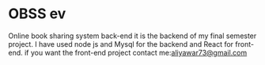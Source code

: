 # OBSS ev
Online book sharing system back-end
it is the backend of my final semester project.
I have used node js and Mysql for the backend and React for front-end.
if you want the front-end project contact me:aliyawar73@gmail.com
